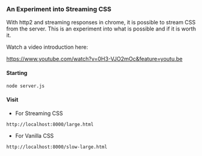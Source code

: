 ### An Experiment into Streaming CSS

With http2 and streaming responses in chrome, it is possible to stream CSS from the server.
This is an experiment into what is possible and if it is worth it.

Watch a video introduction here:

https://www.youtube.com/watch?v=0H3-VJO2mOc&feature=youtu.be

#### Starting

```bash
node server.js
```

#### Visit

* For Streaming CSS

`http://localhost:8000/large.html`

* For Vanilla CSS

`http://localhost:8000/slow-large.html`
